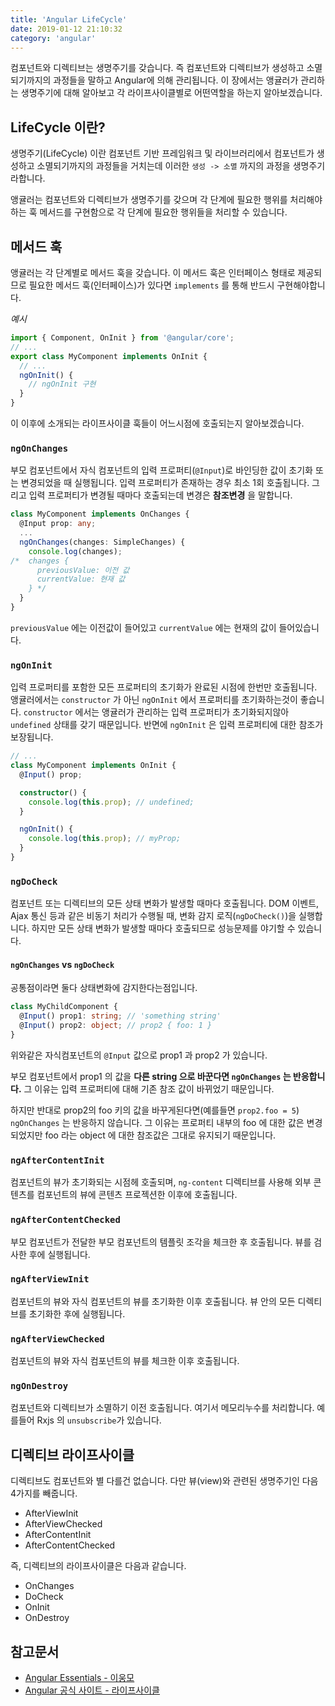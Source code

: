 ```yaml
---
title: 'Angular LifeCycle'
date: 2019-01-12 21:10:32
category: 'angular'
---
```


컴포넌트와 디렉티브는 생명주기를 갖습니다. 즉 컴포넌트와 디렉티브가 생성하고 소멸되기까지의 과정들을 말하고 Angular에 의해 관리됩니다. 이 장에서는 앵귤러가 관리하는 생명주기에 대해 알아보고 각 라이프사이클별로 어떤역할을 하는지 알아보겠습니다.


## LifeCycle 이란?
생명주기(LifeCycle) 이란 컴포넌트 기반 프레임워크 및 라이브러리에서 컴포넌트가 생성하고 소멸되기까지의 과정들을 거치는데 이러한 `생성 -> 소멸` 까지의 과정을 생명주기라합니다.

앵귤러는 컴포넌트와 디렉티브가 생명주기를 갖으며 각 단계에 필요한 행위를 처리해야하는 훅 메서드를 구현함으로 각 단계에 필요한 행위들을 처리할 수 있습니다.

## 메서드 훅
앵귤러는 각 단계별로 메서드 훅을 갖습니다. 이 메서드 훅은 인터페이스 형태로 제공되므로 필요한 메서드 훅(인터페이스)가 있다면 `implements` 를 통해 반드시 구현해야합니다.

*예시*
```ts
import { Component, OnInit } from '@angular/core';
// ...
export class MyComponent implements OnInit {
  // ...
  ngOnInit() {
    // ngOnInit 구현
  }
}
```
이 이후에 소개되는 라이프사이클 훅들이 어느시점에 호출되는지 알아보겠습니다.

### `ngOnChanges`
부모 컴포넌트에서 자식 컴포넌트의 입력 프로퍼티(`@Input`)로 바인딩한 값이 초기화 또는 변경되었을 때 실행됩니다. 입력 프로퍼티가 존재하는 경우 최소 1회 호출됩니다. 그리고 입력 프로퍼티가 변경될 때마다 호출되는데 변경은 **참조변경** 을 말합니다.

```ts
class MyComponent implements OnChanges {
  @Input prop: any;
  ...
  ngOnChanges(changes: SimpleChanges) {
    console.log(changes);
/*  changes {
      previousValue: 이전 값
      currentValue: 현재 값
    } */
  }
}
```

`previousValue` 에는 이전값이 들어있고 `currentValue` 에는 현재의 값이 들어있습니다.

### `ngOnInit`
입력 프로퍼티를 포함한 모든 프로퍼티의 초기화가 완료된 시점에 한번만 호출됩니다. 앵귤러에서는 `constructor` 가 아닌 `ngOnInit` 에서 프로퍼티를 초기화하는것이 좋습니다. `constructor` 에서는 앵귤러가 관리하는 입력 프로퍼티가 초기화되지않아 `undefined` 상태를 갖기 때문입니다. 반면에 `ngOnInit` 은 입력 프로퍼티에 대한 참조가 보장됩니다.

```ts
// ...
class MyComponent implements OnInit {
  @Input() prop;

  constructor() {
    console.log(this.prop); // undefined;
  }

  ngOnInit() {
    console.log(this.prop); // myProp;
  }
}
```
### `ngDoCheck`
컴포넌트 또는 디렉티브의 모든 상태 변화가 발생할 때마다 호출됩니다. DOM 이벤트, Ajax 통신 등과 같은 비동기 처리가 수행될 때, 변화 감지 로직(`ngDoCheck()`)을 실행합니다. 하지만 모든 상태 변화가 발생할 때마다 호출되므로 성능문제를 야기할 수 있습니다.

#### `ngOnChanges` vs `ngDoCheck`
공통점이라면 둘다 상태변화에 감지한다는점입니다.
```ts
class MyChildComponent {
  @Input() prop1: string; // 'something string'
  @Input() prop2: object; // prop2 { foo: 1 }
}
```
위와같은 자식컴포넌트의 `@Input` 값으로 prop1 과 prop2 가 있습니다.

부모 컴포넌트에서 prop1 의 값을 **다른 string 으로 바꾼다면 `ngOnChanges` 는 반응합니다.** 그 이유는 입력 프로퍼티에 대해 기존 참조 값이 바뀌었기 때문입니다.

하지만 반대로 prop2의 foo 키의 값을 바꾸게된다면(예를들면 `prop2.foo = 5`) `ngOnChanges` 는 반응하지 않습니다. 그 이유는 프로퍼티 내부의 foo 에 대한 값은 변경되었지만 foo 라는 object 에 대한 참조값은 그대로 유지되기 때문입니다.


### `ngAfterContentInit`
컴포넌트의 뷰가 초기화되는 시점헤 호출되며, `ng-content` 디렉티브를 사용해 외부 콘텐츠를 컴포넌트의 뷰에 콘텐츠 프로젝션한 이후에 호출됩니다.

### `ngAfterContentChecked`
부모 컴포넌트가 전달한 부모 컴포넌트의 템플릿 조각을 체크한 후 호출됩니다. 뷰를 검사한 후에 실행됩니다.

### `ngAfterViewInit`
컴포넌트의 뷰와 자식 컴포넌트의 뷰를 초기화한 이후 호출됩니다. 뷰 안의 모든 디렉티브를 초기화한 후에 실행됩니다.

### `ngAfterViewChecked`
컴포넌트의 뷰와 자식 컴포넌트의 뷰를 체크한 이후 호출됩니다.

### `ngOnDestroy`
컴포넌트와 디렉티브가 소멸하기 이전 호출됩니다. 여기서 메모리누수를 처리합니다. 예를들어 Rxjs 의 `unsubscribe`가 있습니다.

## 디렉티브 라이프사이클
디렉티브도 컴포넌트와 별 다를건 없습니다. 다만 뷰(view)와 관련된 생명주기인 다음 4가지를 빼줍니다.

* AfterViewInit
* AfterViewChecked
* AfterContentInit
* AfterContentChecked

즉, 디렉티브의 라이프사이클은 다음과 같습니다.

* OnChanges
* DoCheck
* OnInit
* OnDestroy


## 참고문서
* [Angular Essentials - 이웅모](https://book.naver.com/bookdb/book_detail.nhn?bid=13761643)
* [Angular 공식 사이트 - 라이프사이클  ](https://angular.kr/guide/lifecycle-hooks)
